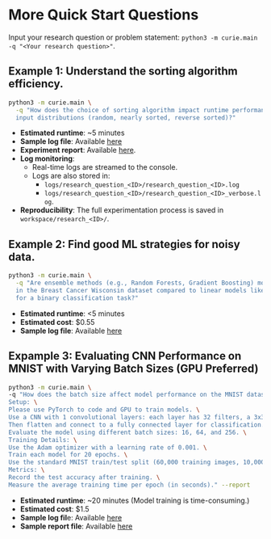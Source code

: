 # More Quick Start Questions

Input your research question or problem statement: `python3 -m curie.main -q "<Your research question>"`.

## **Example 1**: Understand the sorting algorithm efficiency.

```bash
python3 -m curie.main \
  -q "How does the choice of sorting algorithm impact runtime performance across different \
  input distributions (random, nearly sorted, reverse sorted)?"
``` 
- **Estimated runtime**: ~5 minutes
- **Sample log file**: Available [here](./docs/example_logs/research_sorting_efficiency_20250306.log)
- **Experiment report**: Available [here](./docs/example_logs/research_sorting_efficiency_20250306_report.md).
- **Log monitoring**:
  - Real-time logs are streamed to the console.
  - Logs are also stored in:
    - `logs/research_question_<ID>/research_question_<ID>.log` 
    - `logs/research_question_<ID>/research_question_<ID>_verbose.log`.
- **Reproducibility**: The full experimentation process is saved in `workspace/research_<ID>/`.


## **Example 2**: Find good ML strategies for noisy data.

```bash
python3 -m curie.main \
  -q "Are ensemble methods (e.g., Random Forests, Gradient Boosting) more robust to added noise \
  in the Breast Cancer Wisconsin dataset compared to linear models like Logistic Regression \
  for a binary classification task?"
```

- **Estimated runtime**: <5 minutes
- **Estimated cost**: $0.55
- **Sample log file**: Available [here](./docs/example_logs/research_noise_robustness_20250309.log)

<!-- 
## **Example 3**: Optimize feature selection for classification tasks.
- *Basic question*: whether feature selection helps the model performace.
```bash
python3 -m curie.main \
  -q "In the Wine dataset (which classifies wine cultivars based on chemical properties), \
  does using a genetic algorithm for feature selection improve model classification performance \
  in terms of accuracy when compared to using the full feature set? Specifically, does combining \
  the selected features with an ensemble classifier (e.g., Random Forest) lead to higher accuracy?"
```

- *More advanced question*: Find the optimal feature selection.

```bash
python3 -m curie.main \
  -q "For the Wine dataset (identifying wine cultivars using chemical properties), when using \ 
  an ensemble classifier (e.g., Random Forest), what is the best subset of features that will create a simpler, \
  more interpretable model that outperforms models  built on the full feature set. "
``` -->

## Expample 3: Evaluating CNN Performance on MNIST with Varying Batch Sizes (GPU Preferred)

```bash
python3 -m curie.main \
-q "How does the batch size affect model performance on the MNIST dataset, in terms of test accuracy and training speed? \
Setup: \
Please use PyTorch to code and GPU to train models. \
Use a CNN with 1 convolutional layers: each layer has 32 filters, a 3x3 kernel, ReLU activation, followed by a 2x2 max-pooling layer. \
Then flatten and connect to a fully connected layer for classification. \
Evaluate the model using different batch sizes: 16, 64, and 256. \
Training Details: \
Use the Adam optimizer with a learning rate of 0.001. \
Train each model for 20 epochs. \
Use the standard MNIST train/test split (60,000 training images, 10,000 test images). \
Metrics: \
Record the test accuracy after training. \
Measure the average training time per epoch (in seconds)." --report
```


- **Estimated runtime**: ~20 minutes (Model training is time-consuming.)
- **Estimated cost**: $1.5
- **Sample log fil**e: Available [here](./docs/example_logs/research_batch_size_20250324.log)
- **Sample report file**: Available [here](./docs/example_logs/research_batch_size_20250324.md)